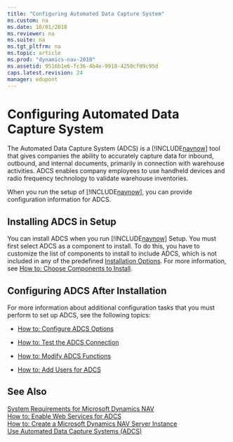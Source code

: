 ```yaml
---
title: "Configuring Automated Data Capture System"
ms.custom: na
ms.date: 10/01/2018
ms.reviewer: na
ms.suite: na
ms.tgt_pltfrm: na
ms.topic: article
ms.prod: "dynamics-nav-2018"
ms.assetid: 9516b1e6-fc36-4b4e-9918-4250cf09c95d
caps.latest.revision: 24
manager: edupont
---
```

# Configuring Automated Data Capture System
The Automated Data Capture System \(ADCS\) is a [!INCLUDE[navnow](includes/navnow_md.md)] tool that gives companies the ability to accurately capture data for inbound, outbound, and internal documents, primarily in connection with warehouse activities. ADCS enables company employees to use handheld devices and radio frequency technology to validate warehouse inventories.  

 When you run the setup of [!INCLUDE[navnow](includes/navnow_md.md)], you can provide configuration information for ADCS.  

## Installing ADCS in Setup  
 You can install ADCS when you run [!INCLUDE[navnow](includes/navnow_md.md)] Setup. You must first select ADCS as a component to install. To do this, you have to customize the list of components to install to include ADCS, which is not included in any of the predefined [Installation Options](Installation-Options.md). For more information, see [How to: Choose Components to Install](How-to--Choose-Components-to-Install.md).  

## Configuring ADCS After Installation  
 For more information about additional configuration tasks that you must perform to set up ADCS, see the following topics:  

-   [How to: Configure ADCS Options](How-to--Configure-ADCS-Options.md)  

-   [How to: Test the ADCS Connection](How-to--Test-the-ADCS-Connection.md)  

-   [How to: Modify ADCS Functions](How-to--Modify-ADCS-Functions.md)  

-   [How to: Add Users for ADCS](How-to--Add-Users-for-ADCS.md)  

## See Also  
 [System Requirements for Microsoft Dynamics NAV](System-Requirements-for-Microsoft-Dynamics-NAV.md)   
 [How to: Enable Web Services for ADCS](How-to--Enable-Web-Services-for-ADCS.md)   
 [How to: Create a Microsoft Dynamics NAV Server Instance](How-to--Create-a-Microsoft-Dynamics-NAV-Server-Instance.md)   
 [Use Automated Data Capture Systems (ADCS)](Automated-Data-Capture-System.md)
